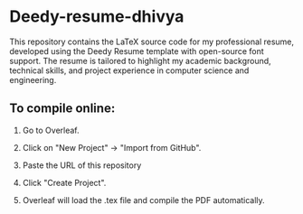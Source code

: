 # Deedy-resume-dhivya

This repository contains the LaTeX source code for my professional resume, developed using the Deedy Resume template with open-source font support. The resume is tailored to highlight my academic background, technical skills, and project experience in computer science and engineering.

## To compile online:

1) Go to Overleaf.

2) Click on "New Project" → "Import from GitHub".

3) Paste the URL of this repository

4) Click "Create Project".
   
5) Overleaf will load the .tex file and compile the PDF automatically.






